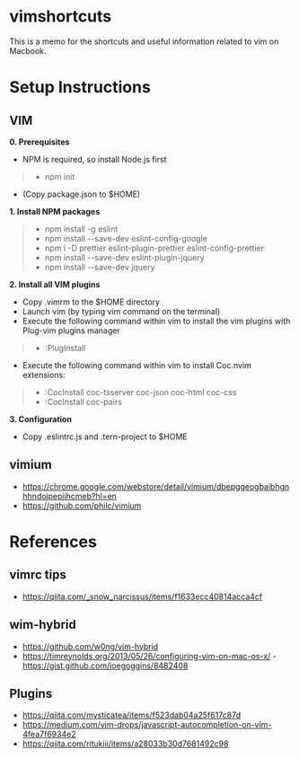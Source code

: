 # vimshortcuts
This is a memo for the shortcuts and useful information related to vim on Macbook.

# Setup Instructions
## VIM
**0. Prerequisites**
- NPM is required, so install Node.js first
> - npm init
- (Copy package.json to $HOME)

**1. Install NPM packages**
> - npm install -g eslint
> - npm install --save-dev eslint-config-google
> - npm i -D prettier eslint-plugin-prettier eslint-config-prettier
> - npm install --save-dev eslint-plugin-jquery
> - npm install --save-dev jquery

**2. Install all VIM plugins**
- Copy .vimrm to the $HOME directory
- Launch vim (by typing vim command on the terminal)
- Execute the following command within vim to install the vim plugins with Plug-vim plugins manager
> - :PlugInstall
- Execute the following command within vim to install Coc.nvim extensions:
> - :CocInstall coc-tsserver coc-json coc-html coc-css
> - :CocInstall coc-pairs

**3. Configuration**
- Copy .eslintrc.js and .tern-project to $HOME

## vimium
- https://chrome.google.com/webstore/detail/vimium/dbepggeogbaibhgnhhndojpepiihcmeb?hl=en
- https://github.com/philc/vimium

# References
## vimrc tips
- https://qiita.com/_snow_narcissus/items/f1633ecc40814acca4cf
## wim-hybrid
- https://github.com/w0ng/vim-hybrid
- https://timreynolds.org/2013/05/26/configuring-vim-on-mac-os-x/
-https://gist.github.com/joegoggins/8482408

## Plugins
- https://qiita.com/mysticatea/items/f523dab04a25f617c87d
- https://medium.com/vim-drops/javascript-autocompletion-on-vim-4fea7f6934e2
- https://qiita.com/ritukiii/items/a28033b30d7681492c98
